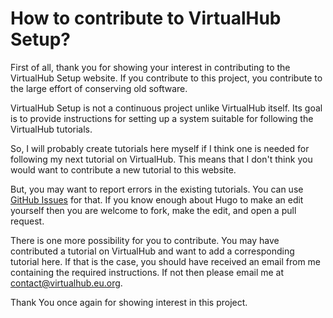 # How to contribute to VirtualHub Setup?

First of all, thank you for showing your interest in contributing
to the VirtualHub Setup website. If you contribute to this
project, you contribute to the large effort of conserving old
software.

VirtualHub Setup is not a continuous project unlike VirtualHub
itself. Its goal is to provide instructions for setting up a
system suitable for following the VirtualHub tutorials.

So, I will probably create tutorials here myself if I think one
is needed for following my next tutorial on VirtualHub. This
means that I don't think you would want to contribute a new
tutorial to this website.

But, you may want to report errors in the existing tutorials.
You can use [GitHub Issues](https://github.com/InstallerLegacy/setup.virtualhub.eu.org/issues)
for that. If you know enough about Hugo to make an edit yourself
then you are welcome to fork, make the edit, and open a pull
request.

There is one more possibility for you to contribute. You may have
contributed a tutorial on VirtualHub and want to add a
corresponding tutorial here. If that is the case, you should have
received an email from me containing the required instructions.
If not then please email me at [contact@virtualhub.eu.org](mailto:contact@virtualhub.eu.org).

Thank You once again for showing interest in this project.
